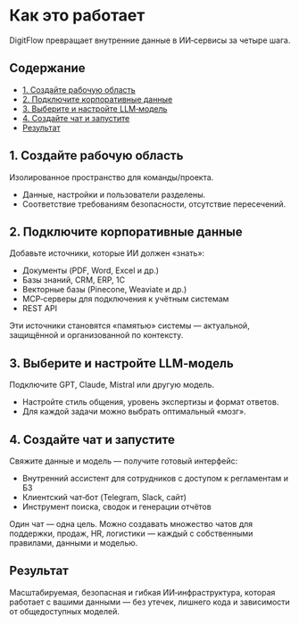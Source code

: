 # Как это работает

DigitFlow превращает внутренние данные в ИИ‑сервисы за четыре шага.

## Содержание

- [1. Создайте рабочую область](#1-создайте-рабочую-область)
- [2. Подключите корпоративные данные](#2-подключите-корпоративные-данные)
- [3. Выберите и настройте LLM‑модель](#3-выберите-и-настройте-llmмодель)
- [4. Создайте чат и запустите](#4-создайте-чат-и-запустите)
- [Результат](#результат)

## 1. Создайте рабочую область
Изолированное пространство для команды/проекта.
- Данные, настройки и пользователи разделены.
- Соответствие требованиям безопасности, отсутствие пересечений.

## 2. Подключите корпоративные данные
Добавьте источники, которые ИИ должен «знать»:
- Документы (PDF, Word, Excel и др.)
- Базы знаний, CRM, ERP, 1С
- Векторные базы (Pinecone, Weaviate и др.)
- MCP‑серверы для подключения к учётным системам
- REST API

Эти источники становятся «памятью» системы — актуальной, защищённой и организованной по контексту.

## 3. Выберите и настройте LLM‑модель
Подключите GPT, Claude, Mistral или другую модель.
- Настройте стиль общения, уровень экспертизы и формат ответов.
- Для каждой задачи можно выбрать оптимальный «мозг».

## 4. Создайте чат и запустите
Свяжите данные и модель — получите готовый интерфейс:
- Внутренний ассистент для сотрудников с доступом к регламентам и БЗ
- Клиентский чат‑бот (Telegram, Slack, сайт)
- Инструмент поиска, сводок и генерации отчётов

Один чат — одна цель. Можно создавать множество чатов для поддержки, продаж, HR, логистики — каждый с собственными правилами, данными и моделью.

## Результат
Масштабируемая, безопасная и гибкая ИИ‑инфраструктура, которая работает с вашими данными — без утечек, лишнего кода и зависимости от общедоступных моделей.
